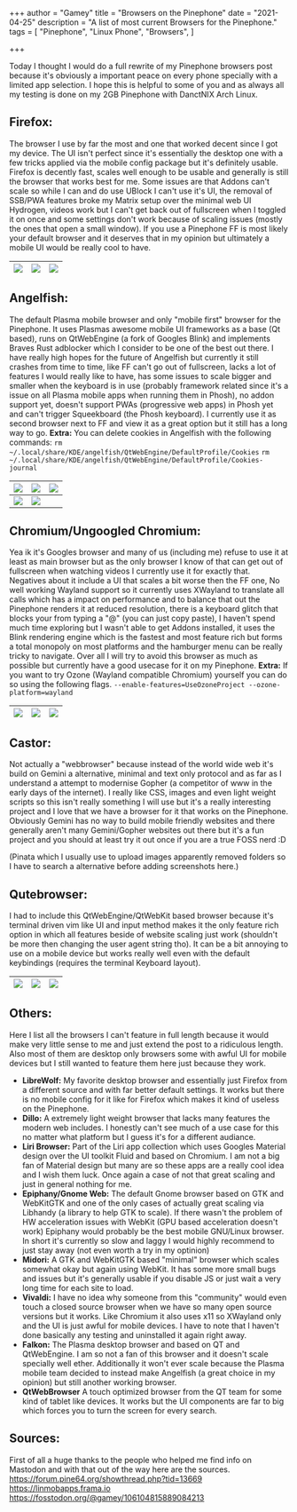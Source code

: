 +++
author = "Gamey"
title = "Browsers on the Pinephone"
date = "2021-04-25"
description = "A list of most current Browsers for the Pinephone."
tags = [
"Pinephone", "Linux Phone", "Browsers",
]

+++

Today I thought I would do a full rewrite of my Pinephone browsers post because it's obviously a important peace on every phone specially with a limited app selection. I hope this is helpful to some of you and as always all my testing is done on my 2GB Pinephone with DanctNIX Arch Linux.

## Firefox:
The browser I use by far the most and one that worked decent since I got my device. The UI isn't perfect since it's essentially the desktop one with a few tricks applied via the mobile config package but it's definitely usable. Firefox is decently fast, scales well enough to be usable and generally is still the browser that works best for me. Some issues are that Addons can't scale so while I can and do use UBlock I can't use it's UI, the removal of SSB/PWA features broke my Matrix setup over the minimal web UI Hydrogen, videos work but I can't get back out of fullscreen when I toggled it on once and some settings don't work because of scaling issues (mostly the ones that open a small window). If you use a Pinephone FF is most likely your default browser and it deserves that in my opinion but ultimately a mobile UI would be really cool to have.

| ![](https://gateway.pinata.cloud/ipfs/QmXmq8N1otd7EWJDhZH5gStUVazLFM8t4aADLqd1qa1kJw/20210422_09h56m38s_grim.png) | ![](https://gateway.pinata.cloud/ipfs/QmXmq8N1otd7EWJDhZH5gStUVazLFM8t4aADLqd1qa1kJw/20210422_09h57m03s_grim.png) | ![](https://gateway.pinata.cloud/ipfs/QmXmq8N1otd7EWJDhZH5gStUVazLFM8t4aADLqd1qa1kJw/20210422_09h57m29s_grim.png) |
|---|---|---|

## Angelfish:
The default Plasma mobile browser and only "mobile first" browser for the Pinephone. It uses Plasmas awesome mobile UI frameworks as a base (Qt based), runs on QtWebEngine (a fork of Googles Blink) and implements Braves Rust adblocker which I consider to be one of the best out there. I have really high hopes for the future of Angelfish but currently it still crashes from time to time, like FF can't go out of fullscreen, lacks a lot of features I would really like to have, has some issues to scale bigger and smaller when the keyboard is in use (probably framework related since it's a issue on all Plasma mobile apps when running them in Phosh), no addon support yet, doesn't support PWAs (progressive web apps) in Phosh yet and can't trigger Squeekboard (the Phosh keyboard). I currently use it as second browser next to FF and view it as a great option but it still has a long way to go.
**Extra:** You can delete cookies in Angelfish with the following commands:
``rm ~/.local/share/KDE/angelfish/QtWebEngine/DefaultProfile/Cookies``
``rm ~/.local/share/KDE/angelfish/QtWebEngine/DefaultProfile/Cookies-journal``

| ![](https://gateway.pinata.cloud/ipfs/QmQDBxW69mBELsmPnf1sexiDDL9PHM4qAmbHwC46yo49Nh/20210421_23h04m13s_grim.png) | ![](https://gateway.pinata.cloud/ipfs/QmQDBxW69mBELsmPnf1sexiDDL9PHM4qAmbHwC46yo49Nh/20210421_23h04m30s_grim.png) | ![](https://gateway.pinata.cloud/ipfs/QmQDBxW69mBELsmPnf1sexiDDL9PHM4qAmbHwC46yo49Nh/20210421_23h05m01s_grim.png) |
|---|---|---|
| ![](https://gateway.pinata.cloud/ipfs/QmQDBxW69mBELsmPnf1sexiDDL9PHM4qAmbHwC46yo49Nh/20210421_23h05m16s_grim.png) | ![](https://gateway.pinata.cloud/ipfs/QmQDBxW69mBELsmPnf1sexiDDL9PHM4qAmbHwC46yo49Nh/20210421_23h05m36s_grim.png) | ![]() |

## Chromium/Ungoogled Chromium:
Yea ik it's Googles browser and many of us (including me) refuse to use it at least as main browser but as the only browser I know of that can get out of fullscreen when watching videos I currently use it for exactly that. Negatives about it include a UI that scales a bit worse then the FF one, No well working Wayland support so it currently uses XWayland to translate all calls which has a impact on performance and to balance that out the Pinephone renders it at reduced resolution, there is a keyboard glitch that blocks your from typing a "@" (you can just copy paste), I haven't spend much time exploring but I wasn't able to get Addons installed, it uses the Blink rendering engine which is the fastest and most feature rich but forms a total monopoly on most platforms and the hamburger menu can be really tricky to navigate. Over all I will try to avoid this browser as much as possible but currently have a good usecase for it on my Pinephone.
**Extra:** If you want to try Ozone (Wayland compatible Chromium) yourself you can do so using the following flags. ``--enable-features=UseOzoneProject --ozone-platform=wayland``

| ![](https://gateway.pinata.cloud/ipfs/QmST4vd1GZk4XKRV8Cs7cFF5WBfAdpzseNBQe9R56VKwds/20210421_23h06m53s_grim.png) | ![](https://gateway.pinata.cloud/ipfs/QmST4vd1GZk4XKRV8Cs7cFF5WBfAdpzseNBQe9R56VKwds/20210421_23h07m07s_grim.png) | ![](https://gateway.pinata.cloud/ipfs/QmST4vd1GZk4XKRV8Cs7cFF5WBfAdpzseNBQe9R56VKwds/20210421_23h07m34s_grim.png) |
|---|---|---|

## Castor:
Not actually a "webbrowser" because instead of the world wide web it's build on Gemini a alternative, minimal and text only protocol and as far as I understand a attempt to modernise Gopher (a competitor of www in the early days of the internet). I really like CSS, images and even light weight scripts so this isn't really something I will use but it's a really interesting project and I love that we have a browser for it that works on the Pinephone. Obviously Gemini has no way to build mobile friendly websites and there generally aren't many Gemini/Gopher websites out there but it's a fun project and you should at least try it out once if you are a true FOSS nerd :D

(Pinata which I usually use to upload images apparently removed folders so I have to search a alternative before adding screenshots here.)

## Qutebrowser:
I had to include this QtWebEngine/QtWebKit based browser because it's terminal driven vim like UI and input method makes it the only feature rich option in which all features beside of website scaling just work (shouldn't be more then changing the user agent string tho). It can be a bit annoying to use on a mobile device but works really well even with the default keybindings (requires the terminal Keyboard layout).

| ![](https://gateway.pinata.cloud/ipfs/QmWicYQTNbqL8SSm1mjKXG6eDGUeA7YTN3NwfmX4BeXT4F/20210422_10h15m26s_grim.png) | ![](https://gateway.pinata.cloud/ipfs/QmWicYQTNbqL8SSm1mjKXG6eDGUeA7YTN3NwfmX4BeXT4F/20210422_10h16m09s_grim.png) | ![](https://gateway.pinata.cloud/ipfs/QmWicYQTNbqL8SSm1mjKXG6eDGUeA7YTN3NwfmX4BeXT4F/20210422_10h16m28s_grim.png) |
|---|---|---|

## Others:
Here I list all the browsers I can't feature in full length because it would make very little sense to me and just extend the post to a ridiculous length. Also most of them are desktop only browsers some with awful UI for mobile devices but I still wanted to feature them here just because they work.

- **LibreWolf:** My favorite desktop browser and essentially just Firefox from a different source and with far better default settings. It works but there is no mobile config for it like for Firefox which makes it kind of useless on the Pinephone.
- **Dillo:** A extremely light weight browser that lacks many features the modern web includes. I honestly can't see much of a use case for this no matter what platform but I guess it's for a different audiance.
- **Liri Browser:** Part of the Liri app collection which uses Googles Material design over the UI toolkit Fluid and based on Chromium. I am not a big fan of Material design but many are so these apps are a really cool idea and I wish them luck. Once again a case of not that great scaling and just in general nothing for me.
- **Epiphany/Gnome Web:** The default Gnome browser based on GTK and WebKitGTK and one of the only cases of actually great scaling via Libhandy (a library to help GTK to scale). If there wasn't the problem of HW acceleration issues with WebKit (GPU based acceleration doesn't work) Epiphany would probably be the best mobile GNU/Linux browser. In short it's currently so slow and laggy I would highly recommend to just stay away (not even worth a try in my optinion)
- **Midori:** A GTK and WebKitGTK based "minimal" browser which scales somewhat okay but again using WebKit. It has some more small bugs and issues but it's generally usable if you disable JS or just wait a very long time for each site to load.
- **Vivaldi:** I have no idea why someone from this "community" would even touch a closed source browser when we have so many open source versions but it works. Like Chromium it also uses x11 so XWayland only and the UI is just awful for mobile devices. I have to note that I haven't done basically any testing and uninstalled it again right away.
- **Falkon:** The Plasma desktop browser and based on QT and QtWebEngine. I am so not a fan of this browser and it doesn't scale specially well ether. Additionally it won't ever scale because the Plasma mobile team decided to instead make Angelfish (a great choice in my opinion) but still another working browser.
- **QtWebBrowser** A touch optimized browser from the QT team for some kind of tablet like devices. It works but the UI components are far to big which forces you to turn the screen for every search.

## Sources:
First of all a huge thanks to the people who helped me find info on Mastodon and with that out of the way here are the sources.
https://forum.pine64.org/showthread.php?tid=13669
https://linmobapps.frama.io
https://fosstodon.org/@gamey/106104815889084213
